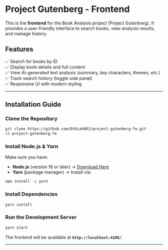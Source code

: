 # Project Gutenberg - Frontend

This is the **frontend** for the Book Analysis project (Project Gutenberg). It provides a user-friendly interface to search books, view analysis results, and manage history.

## Features

✅ Search for books by ID  
✅ Display book details and full content  
✅ View AI-generated text analysis (summary, key characters, themes, etc.)  
✅ Track search history (toggle side panel)  
✅ Responsive UI with modern styling

---

## Installation Guide

### **Clone the Repository**

```bash
git clone https://github.com/OthLah001/project-gutenberg-fe.git
cd project-gutenberg-fe
```

### **Install Node.js & Yarn**

Make sure you have:

- **Node.js** (version 16 or later) → [Download Here](https://nodejs.org/)
- **Yarn** (package manager) → Install via:

```bash
npm install -g yarn
```

### **Install Dependencies**

```bash
yarn install
```

### **Run the Development Server**

```bash
yarn start
```

The frontend will be available at **`http://localhost:4200/`**.

---
